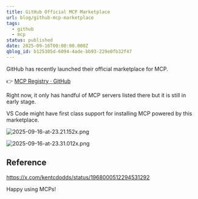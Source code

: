 ```yaml
---
title: GitHub Official MCP Marketplace
url: blog/github-mcp-marketplace
tags:
  - github
  - mcp
status: published
date: 2025-09-16T00:00:00.000Z
qblog_id: b125305d-6094-4ade-bb93-229e0fb32f47
---
```


GitHub has recently launched their official marketplace for MCP.

👉 [MCP Registry · GitHub](https://github.com/mcp)

Right now, it only has handful of MCP servers listed there but it is still in early stage.

VS Code might have first class support for installing MCP powered by this marketplace.

![2025-09-16-at-23.21.152x.png](https://images.nesin.io/f_auto,q_auto/qblog/AIEngineerGuide/2025-09/bdou1ndsbs3ozwglrwzp)

![2025-09-16-at-23.31.012x.png](https://images.nesin.io/f_auto,q_auto/qblog/AIEngineerGuide/2025-09/aw4ny1gkbtygyhw4d5sb)

## Reference
https://x.com/kentcdodds/status/1968000512294531292

Happy using MCPs!